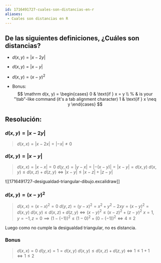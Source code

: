 ```yaml
---
id: 1716491727-cuales-son-distancias-en-r
aliases:
 - Cuales son distancias en R
---
```



## De las siguientes definiciones, ¿Cuáles son distancias?

- $d(x,y)=|x-2y|$
- $d(x,y) = |x-y|$
- $d(x,y)=(x-y)^2$

- Bonus:
$$
\mathrm d(x, y) = \begin{cases}
    0 & \text{if } x = y \\ % & is your "\tab"-like command (it's a tab alignment character)
    1 & \text{if } x \neq y
\end{cases}
$$
## Resolución:

### $d(x,y)=|x-2y|$

>$d(x,x) = |x - 2x| = |-x| \neq 0$

### $d(x,y)=|x-y|$

>$d(x,x) = |x-x| = 0$
>$d(y,x) = |y-x| = |-(x-y)| = |x-y| = d(x,y)$
>$d(x,y) \leq d(x,z) + d(z,y) \Longleftrightarrow |x-y| \leq |x-z| + |z-y|$

![[1716491727-desigualdad-triangular-dibujo.excalidraw]]

### $d(x,y) = (x-y)^2$

>$d(x,x)=(x-x)^2 = 0$
>$d(y,z) = (y-x)^2 = x^2 + y^2 -2xy = (x-y)^2 = d(x,y)$
>$d(x,y) \leq d(x,z) + d(z,y) \Longleftrightarrow (x-y)^2 \leq (x-z)^2 + (z-y)^2$
>$x = 1, y = -1, z = 0 \implies (1 - (-1))^2 \leq (1 - 0)^2 + (0 - (-1))^2 \Longleftrightarrow 4 \leq 2$

Luego como no cumple la desigualdad triangular, no es distancia.

### Bonus

>$d(x,x) = 0$
>$d(y,x) = 1 = d(x,y)$
>$d(x,y) \leq d(x,z) + d(z,y) \Longleftrightarrow 1 \leq 1 + 1 \Longleftrightarrow 1 \leq 2$
